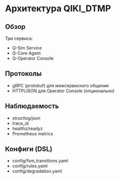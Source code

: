# Архитектура QIKI_DTMP

## Обзор

Три сервиса:

* Q-Sim Service
* Q-Core Agent
* Q-Operator Console

## Протоколы

* gRPC (protobuf) для межсервисного общения
* HTTP/JSON для Operator Console (опционально)

## Наблюдаемость

* structlog/json
* trace_id
* healthz/readyz
* Prometheus metrics

## Конфиги (DSL)

* config/fsm_transitions.yaml
* config/rules.yaml
* config/degradation.yaml
